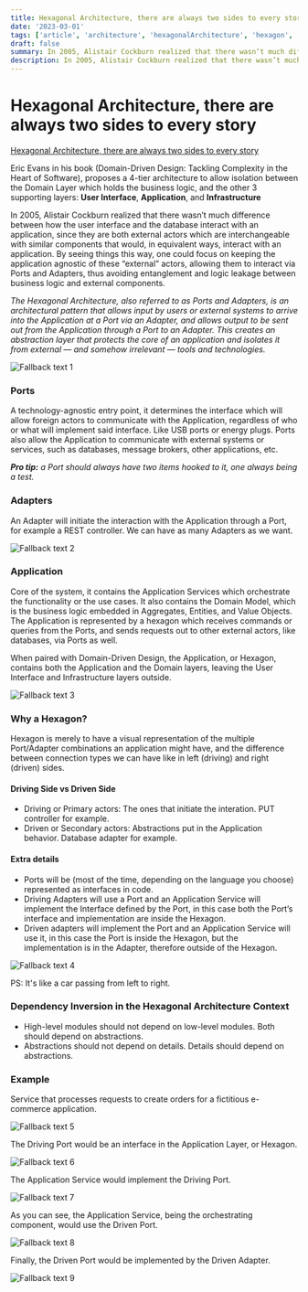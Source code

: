 ```yaml
---
title: Hexagonal Architecture, there are always two sides to every story
date: '2023-03-01'
tags: ['article', 'architecture', 'hexagonalArchitecture', 'hexagon', 'read', 'withResume']
draft: false
summary: In 2005, Alistair Cockburn realized that there wasn’t much difference between how the user interface and the database interact with an application, since they are both external actors which are interc...
description: In 2005, Alistair Cockburn realized that there wasn’t much difference between how the user interface and the database interact with an application, since they are both external actors which are interc...
---
```


# Hexagonal Architecture, there are always two sides to every story

[Hexagonal Architecture, there are always two sides to every story](https://medium.com/ssense-tech/hexagonal-architecture-there-are-always-two-sides-to-every-story-bc0780ed7d9c)

Eric Evans in his book (Domain-Driven Design: Tackling Complexity in the Heart of Software), proposes a 4-tier architecture to allow isolation between the Domain Layer which holds the business logic, and the other 3 supporting layers: **User Interface**, **Application**, and **Infrastructure**

In 2005, Alistair Cockburn realized that there wasn’t much difference between how the user interface and the database interact with an application, since they are both external actors which are interchangeable with similar components that would, in equivalent ways, interact with an application. By seeing things this way, one could focus on keeping the application agnostic of these “external” actors, allowing them to interact via Ports and Adapters, thus avoiding entanglement and logic leakage between business logic and external components.

_The Hexagonal Architecture, also referred to as Ports and Adapters, is an architectural pattern that allows input by users or external systems to arrive into the Application at a Port via an Adapter, and allows output to be sent out from the Application through a Port to an Adapter. This creates an abstraction layer that protects the core of an application and isolates it from external — and somehow irrelevant — tools and technologies._

![Fallback text 1](/static/assets/pasted-image-20230227211134.png)

### Ports

A technology-agnostic entry point, it determines the interface which will allow foreign actors to communicate with the Application, regardless of who or what will implement said interface. Like USB ports or energy plugs. Ports also allow the Application to communicate with external systems or services, such as databases, message brokers, other applications, etc.

**_Pro tip:_** _a Port should always have two items hooked to it, one always being a test._

### Adapters

An Adapter will initiate the interaction with the Application through a Port, for example a REST controller. We can have as many Adapters as we want.

![Fallback text 2](/static/assets/pasted-image-20230227211033.png)

### Application

Core of the system, it contains the Application Services which orchestrate the functionality or the use cases. It also contains the Domain Model, which is the business logic embedded in Aggregates, Entities, and Value Objects. The Application is represented by a hexagon which receives commands or queries from the Ports, and sends requests out to other external actors, like databases, via Ports as well.

When paired with Domain-Driven Design, the Application, or Hexagon, contains both the Application and the Domain layers, leaving the User Interface and Infrastructure layers outside.

![Fallback text 3](/static/assets/pasted-image-20230227211351.png)

### Why a Hexagon?

Hexagon is merely to have a visual representation of the multiple Port/Adapter combinations an application might have, and the difference between connection types we can have like in left (driving) and right (driven) sides.

#### Driving Side vs Driven Side

- Driving or Primary actors: The ones that initiate the interation. PUT controller for example.
- Driven or Secondary actors: Abstractions put in the Application behavior. Database adapter for example.

#### Extra details

- Ports will be (most of the time, depending on the language you choose) represented as interfaces in code.
- Driving Adapters will use a Port and an Application Service will implement the Interface defined by the Port, in this case both the Port’s interface and implementation are inside the Hexagon.
- Driven adapters will implement the Port and an Application Service will use it, in this case the Port is inside the Hexagon, but the implementation is in the Adapter, therefore outside of the Hexagon.

![Fallback text 4](/static/assets/pasted-image-20230227212157.png)

PS: It's like a car passing from left to right.

### Dependency Inversion in the Hexagonal Architecture Context

-   High-level modules should not depend on low-level modules. Both should depend on abstractions.
-   Abstractions should not depend on details. Details should depend on abstractions.

### Example

Service that processes requests to create orders for a fictitious e-commerce application.

![Fallback text 5](/static/assets/pasted-image-20230227221237.png)

The Driving Port would be an interface in the Application Layer, or Hexagon.

![Fallback text 6](/static/assets/pasted-image-20230227221259.png)

The Application Service would implement the Driving Port.

![Fallback text 7](/static/assets/pasted-image-20230227221329.png)

As you can see, the Application Service, being the orchestrating component, would use the Driven Port.

![Fallback text 8](/static/assets/pasted-image-20230227221417.png)

Finally, the Driven Port would be implemented by the Driven Adapter.

![Fallback text 9](/static/assets/pasted-image-20230227221436.png)